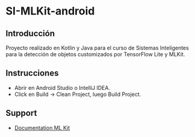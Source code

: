 # SI-MLKit-android

## Introducción

Proyecto realizado en Kotlin y Java para el curso de Sistemas Inteligentes para la detección de objetos customizados por TensorFlow Lite y MLKit.

## Instrucciones

* Abrir en Android Studio o IntelliJ IDEA.
* Click en Build -> Clean Project, luego Build Project.

## Support

* [Documentation ML Kit](https://developers.google.com/ml-kit/guides)